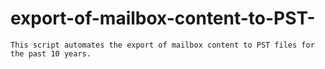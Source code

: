 # export-of-mailbox-content-to-PST-
    This script automates the export of mailbox content to PST files for the past 10 years.
